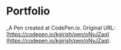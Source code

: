 # Portfolio
 _A Pen created at CodePen.io. Original URL: [https://codepen.io/kgirish/pen/oNvJZaq](https://codepen.io/kgirish/pen/oNvJZaq).

 